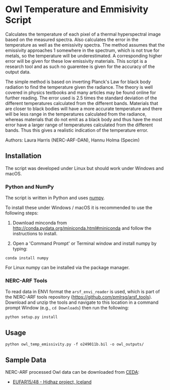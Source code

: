 # Owl Temperature and Emmisivity Script #

Calculates the temperature of each pixel of a thermal hyperspectral image based on the
measured spectra. Also calculates the error in the temperature as well as the emissivity
spectra. The method assumes that the emissivity approaches 1 somewhere in the spectrum,
which is not true for metals, so the temperature will be underestimated. A corresponding
higher error will be given for these low emissivity materials. This script is a research
tool and as such no guarentee is given for the accuracy of the output data.

The simple method is based on inverting Planck's Law for black body radiation to find the
temperature given the radiance. The theory is well covered in physics textbooks and many
articles may be found online for further reading. The error used is 2.5 times the
standard deviation of the different temperatures calculated from the different bands.
Materials that are closer to black bodies will have a more accurate temperature and there
will be less range in the temperatures calculated from the radiance, whereas materials
that do not emit as a black body and thus have the most error have a larger range of
temperatures calculated from the different bands. Thus this gives a realistic indication
of the temperature error.

Authors: Laura Harris (NERC-ARF-DAN), Hannu Holma (Specim)

## Installation ##

The script was developed under Linux but should work under Windows and macOS.

### Python and NumPy ##

The script is written in Python and uses [numpy](http://www.numpy.org/).

To install these under Windows / macOS it is recommended to use the following steps:

1. Download minconda from http://conda.pydata.org/miniconda.html#miniconda and follow the instructions to install.

2. Open a 'Command Prompt' or Terminal window and install numpy by typing:
```
conda install numpy
```

For Linux numpy can be installed via the package manager.

### NERC-ARF Tools ###

To read data in ENVI format the `arsf_envi_reader` is used, which is part of the NERC-ARF tools repository (https://github.com/pmlrsg/arsf_tools).
Download and unzip the tools and navigate to this location in a command prompt Window (e.g., `cd Downloads`) then run the following:

```
python setup.py install
```

## Usage ##

```
python owl_temp_emissivity.py -f o249011b.bil -o owl_outputs/
```

## Sample Data ##

NERC-ARF processed Owl data can be downloaded from [CEDA](http://www.ceda.ac.uk/):

* [EUFAR15/48 - Hidhaz project, Iceland](http://data.ceda.ac.uk/neodc/arsf/2015/EUFAR15_48/EUFAR15_48-2015_249_Hidhaz/hyperspectral-owl/)
